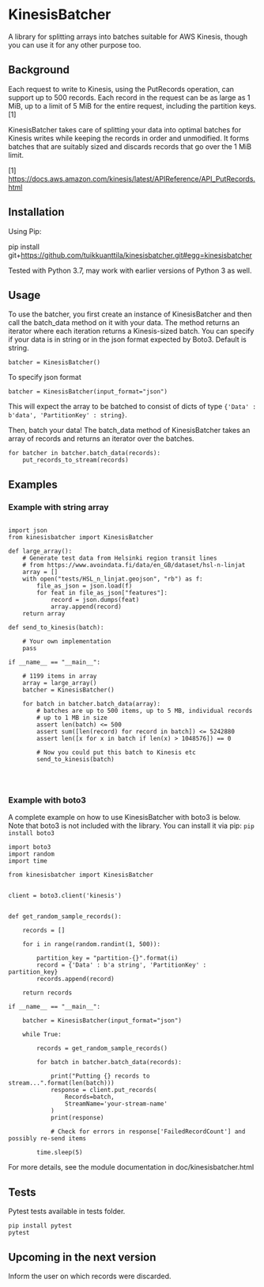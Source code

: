 # KinesisBatcher

A library for splitting arrays into batches suitable for AWS Kinesis,
though you can use it for any other purpose too. 

## Background

Each request to write to Kinesis, using the PutRecords operation,
can support up to 500 records. Each record in the request can be 
as large as 1 MiB, up to a limit of 5 MiB for the entire request, 
including the partition keys. [1]

KinesisBatcher takes care of splitting your data into optimal batches
for Kinesis writes while keeping the records in order and unmodified. 
It forms batches that are suitably sized and
discards records that go over the 1 MiB limit.

[1] https://docs.aws.amazon.com/kinesis/latest/APIReference/API_PutRecords.html

## Installation

Using Pip:

pip install git+https://github.com/tuikkuanttila/kinesisbatcher.git#egg=kinesisbatcher

Tested with Python 3.7, may work with earlier versions of Python 3 as well. 

## Usage

To use the batcher, you first create an instance of KinesisBatcher
and then call the batch_data method on it with your data. The method
returns an iterator where each iteration returns a Kinesis-sized batch.
You can specify if your data is in string or in the json format expected by
Boto3. Default is string.
~~~
batcher = KinesisBatcher()
~~~
To specify json format
~~~
batcher = KinesisBatcher(input_format="json")
~~~
This will expect the array to be batched to consist of dicts of
type `{'Data' : b'data', 'PartitionKey' : string}`.

Then, batch your data! The batch_data method of KinesisBatcher takes
an array of records and returns an iterator over the batches.

~~~
for batcher in batcher.batch_data(records):
	put_records_to_stream(records)
~~~

## Examples

### Example with string array
~~~

import json
from kinesisbatcher import KinesisBatcher

def large_array():
	# Generate test data from Helsinki region transit lines 
	# from https://www.avoindata.fi/data/en_GB/dataset/hsl-n-linjat
	array = []
	with open("tests/HSL_n_linjat.geojson", "rb") as f:
		file_as_json = json.load(f)
		for feat in file_as_json["features"]:
			record = json.dumps(feat)
			array.append(record)
	return array

def send_to_kinesis(batch):

	# Your own implementation
	pass

if __name__ == "__main__":

	# 1199 items in array
	array = large_array()
	batcher = KinesisBatcher()

	for batch in batcher.batch_data(array):
		# batches are up to 500 items, up to 5 MB, individual records
		# up to 1 MB in size
		assert len(batch) <= 500
		assert sum([len(record) for record in batch]) <= 5242880
		assert len([x for x in batch if len(x) > 1048576]) == 0

		# Now you could put this batch to Kinesis etc 
		send_to_kinesis(batch)




~~~

### Example with boto3
A complete example on how to use KinesisBatcher with boto3 is below. Note
that boto3 is not included with the library. You can install it via pip:
`pip install boto3`

~~~
import boto3
import random
import time

from kinesisbatcher import KinesisBatcher


client = boto3.client('kinesis')


def get_random_sample_records():

	records = []

	for i in range(random.randint(1, 500)):

		partition_key = "partition-{}".format(i)
		record = {'Data' : b'a string', 'PartitionKey' : partition_key}
		records.append(record)

	return records

if __name__ == "__main__":

	batcher = KinesisBatcher(input_format="json")

	while True:

		records = get_random_sample_records()

		for batch in batcher.batch_data(records):

			print("Putting {} records to stream...".format(len(batch)))
			response = client.put_records(
			    Records=batch,
			    StreamName='your-stream-name'
			)
			print(response)

			# Check for errors in response['FailedRecordCount'] and possibly re-send items

		time.sleep(5)

~~~

For more details, see the module documentation in doc/kinesisbatcher.html

## Tests

Pytest tests available in tests folder.

~~~
pip install pytest
pytest

~~~




## Upcoming in the next version

Inform the user on which records were discarded.


















